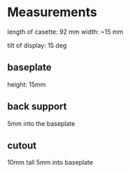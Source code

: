 # Measurements

length of casette: 92 mm
width: ~15 mm

tilt of display: 15 deg

## baseplate
height: 15mm

## back support
5mm into the baseplate

## cutout
10mm tall
5mm into baseplate
